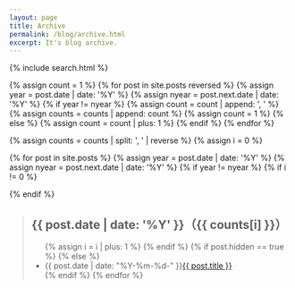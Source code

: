 ```yaml
---
layout: page
title: Archive
permalink: /blog/archive.html
excerpt: It's blog archive.
---
```


{% include search.html %}

{% assign count = 1 %}
{% for post in site.posts reversed %}
  {% assign year = post.date | date: '%Y' %}
  {% assign nyear = post.next.date | date: '%Y' %}
  {% if year != nyear %}
    {% assign count = count | append: ', ' %}
    {% assign counts = counts | append: count %}
    {% assign count = 1 %}
  {% else %}
    {% assign count = count | plus: 1 %}
  {% endif %}
{% endfor %}

{% assign counts = counts | split: ', ' | reverse %}
{% assign i = 0 %}

{% for post in site.posts %}
  {% assign year = post.date | date: '%Y' %}
  {% assign nyear = post.next.date | date: '%Y' %}
  {% if year != nyear %}
    {% if i != 0 %}
  </ul>
</blockquote>
    {% endif %}
<blockquote>
  <h2>{{ post.date | date: '%Y' }}（{{ counts[i] }}）</h2>
  <ul class="archive-list">
    {% assign i = i | plus: 1 %}
  {% endif %}
  {% if post.hidden == true %}
  {% else %}
    <li>{{ post.date | date: "%Y-%m-%d-" }}<a href="{{ post.url }}">{{ post.title }}</a></li>
  {% endif %}
{% endfor %}
